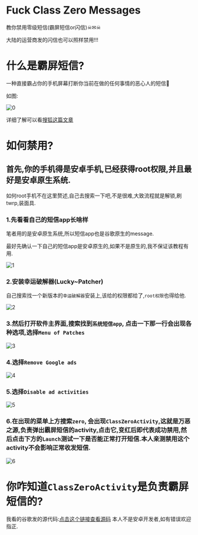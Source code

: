# Fuck Class Zero Messages
教你禁用零级短信(霸屏短信or闪信)☠✉☠

大陆的运营商发的闪信也可以照样禁用!!!
# 什么是霸屏短信?
一种直接霸占你的手机屏幕打断你当前在做的任何事情的恶心人的短信🤮

如图:

![0](/pics/0.jpg)

详细了解可以看[搜狐这篇文章](https://www.sohu.com/a/319817850_100113462)
# 如何禁用?

## 首先,你的手机得是安卓手机,已经获得root权限,并且最好是安卓原生系统.

如何root手机不在这里赘述,自己去搜索一下吧,不是很难,大致流程就是解锁,刷twrp,装面具.

### 1.先看看自己的短信app长啥样
笔者用的是安卓原生系统,所以短信app也是谷歌原生的message.

最好先确认一下自己的短信app是安卓原生的,如果不是原生的,我不保证该教程有用.

![1](/pics/1.png)

### 2.安装幸运破解器(Lucky~Patcher)
自己搜索找一个新版本的`幸运破解器`安装上,该给的权限都给了,`root权限`也得给他.

![2](/pics/2.png)

### 3.然后打开软件主界面,搜索找到`系统短信app`, 点击一下那一行会出现各种选项,选择`Menu of Patches`

![3](/pics/3.jpg)

### 4.选择`Remove Google ads`

![4](/pics/4.jpg)

### 5.选择`Disable ad activities`

![5](/pics/5.jpg)

### 6.在出现的菜单上方搜索`zero`, 会出现`ClassZeroActivity`,这就是万恶之源,负责弹出霸屏短信的activity,点击它,变红后即代表成功禁用,然后点击下方的`Launch`测试一下是否能正常打开短信.本人亲测禁用这个activity不会影响正常收发短信.

![6](/pics/6.jpg)

# 你咋知道`ClassZeroActivity`是负责霸屏短信的?
我看的谷歌发的源代码:[点击这个链接查看源码](https://android.googlesource.com/platform/packages/apps/Mms/+/d00f7cd4e92f5c4b86a0827184390a71373f268e/src/com/android/mms/ui/ClassZeroActivity.java)
本人不是安卓开发者,如有错误欢迎指正.






